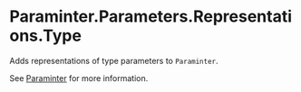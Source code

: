 # Paraminter.Parameters.Representations.Type

Adds representations of type parameters to `Paraminter`.

See [Paraminter](https://www.github.com/Paraminter/Paraminter) for more information.